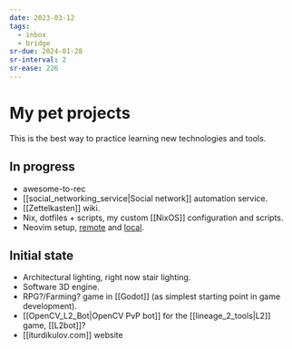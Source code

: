 ```yaml
---
date: 2023-03-12
tags:
  - inbox
  - bridge
sr-due: 2024-01-28
sr-interval: 2
sr-ease: 226
---
```


# My pet projects

This is the best way to practice learning new technologies and tools.

## In progress

- awesome-to-rec
- [[social_networking_service|Social network]] automation service.
- [[Zettelkasten]] wiki.
- Nix, dotfiles + scripts, my custom [[NixOS]] configuration and scripts.
- Neovim setup, [remote](https://github.com/iturdikulov/nvim) and
[local](file:///home/inom/.config/nvim).

## Initial state

- Architectural lighting, right now stair lighting.
- Software 3D engine.
- RPG?/Farming? game in [[Godot]] (as simplest starting point in game development).
- [[OpenCV_L2_Bot|OpenCV PvP bot]] for the [[lineage_2_tools|L2]] game, [[L2bot]]?
- [[iturdikulov.com]] website
